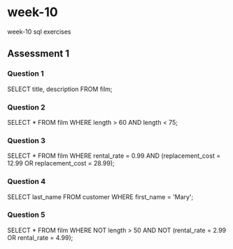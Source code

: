 # week-10
week-10 sql exercises

## Assessment 1
### Question 1
SELECT title, description FROM film;

### Question 2
SELECT * FROM film
WHERE length > 60 AND length < 75;

### Question 3
SELECT * FROM film
WHERE rental_rate = 0.99 AND (replacement_cost = 12.99 OR replacement_cost = 28.99);

### Question 4
SELECT last_name FROM customer
WHERE first_name = 'Mary';

### Question 5
SELECT * FROM film
WHERE NOT length > 50 AND NOT (rental_rate = 2.99 OR rental_rate = 4.99);
